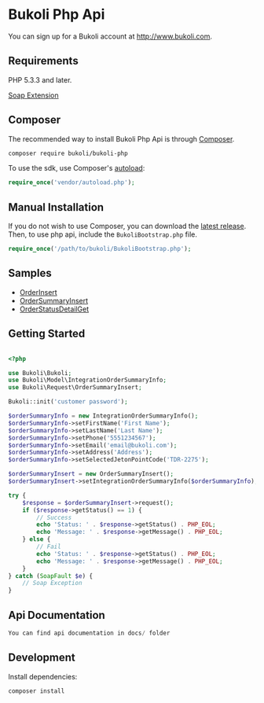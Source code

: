 # Bukoli Php Api

You can sign up for a Bukoli account at http://www.bukoli.com.

## Requirements

PHP 5.3.3 and later.

[Soap Extension](http://php.net/manual/tr/book.soap.php)

## Composer

The recommended way to install Bukoli Php Api is through [Composer](http://getcomposer.org/). 

```bash
composer require bukoli/bukoli-php
```

To use the sdk, use Composer's [autoload](https://getcomposer.org/doc/00-intro.md#autoloading):

```php
require_once('vendor/autoload.php');
```

## Manual Installation

If you do not wish to use Composer, you can download the [latest release](https://github.com/bukoli/bukoli-php/releases). Then, to use php api, include the `BukoliBootstrap.php` file.

```php
require_once('/path/to/bukoli/BukoliBootstrap.php');
```

## Samples

* [OrderInsert](https://github.com/bukoli/bukoli-php/blob/master/samples/OrderInsertSample.php)
* [OrderSummaryInsert](https://github.com/bukoli/bukoli-php/blob/master/samples/OrderSummaryInsertSample.php)
* [OrderStatusDetailGet](https://github.com/bukoli/bukoli-php/blob/master/samples/OrderStatusDetailGetSample.php)

## Getting Started

```php

<?php

use Bukoli\Bukoli;
use Bukoli\Model\IntegrationOrderSummaryInfo;
use Bukoli\Request\OrderSummaryInsert;

Bukoli::init('customer password');

$orderSummaryInfo = new IntegrationOrderSummaryInfo();
$orderSummaryInfo->setFirstName('First Name');
$orderSummaryInfo->setLastName('Last Name');
$orderSummaryInfo->setPhone('5551234567');
$orderSummaryInfo->setEmail('email@bukoli.com');
$orderSummaryInfo->setAddress('Address');
$orderSummaryInfo->setSelectedJetonPointCode('TDR-2275');

$orderSummaryInsert = new OrderSummaryInsert();
$orderSummaryInsert->setIntegrationOrderSummaryInfo($orderSummaryInfo);

try {
    $response = $orderSummaryInsert->request();
    if ($response->getStatus() == 1) {
        // Success
        echo 'Status: ' . $response->getStatus() . PHP_EOL;
        echo 'Message: ' . $response->getMessage() . PHP_EOL;
    } else {
        // Fail
        echo 'Status: ' . $response->getStatus() . PHP_EOL;
        echo 'Message: ' . $response->getMessage() . PHP_EOL;
    }
} catch (SoapFault $e) {
    // Soap Exception
}

```

## Api Documentation

```php
You can find api documentation in docs/ folder
```

## Development

Install dependencies:

``` bash
composer install
```